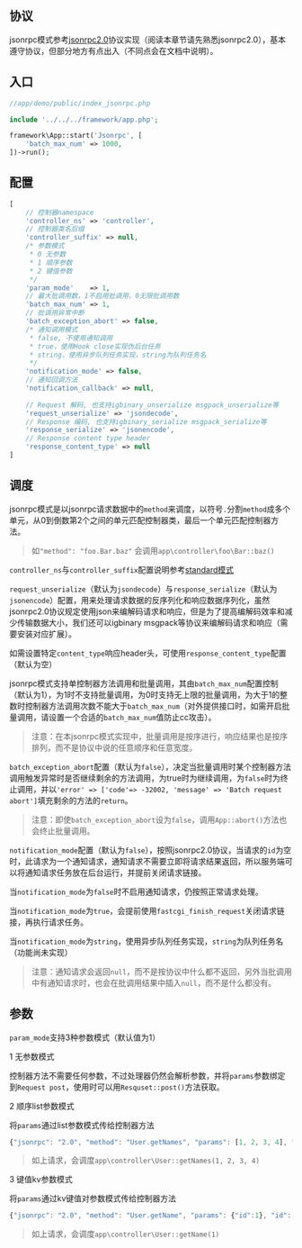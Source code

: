 协议
----
jsonrpc模式参考[jsonrpc2.0](http://www.jsonrpc.org/specification)协议实现（阅读本章节请先熟悉jsonrpc2.0），基本遵守协议，但部分地方有点出入（不同点会在文档中说明）。

入口
----
```php
//app/demo/public/index_jsonrpc.php

include '../../../framework/app.php';

framework\App::start('Jsonrpc', [
    'batch_max_num' => 1000,
])->run();
```

配置
----
```php
[
    // 控制器namespace
    'controller_ns' => 'controller',
    // 控制器类名后缀
    'controller_suffix' => null,
    /* 参数模式
     * 0 无参数
     * 1 顺序参数
     * 2 键值参数
     */
    'param_mode'    => 1,
    // 最大批调用数，1不启用批调用，0无限批调用数
    'batch_max_num' => 1,
    // 批调用异常中断
    'batch_exception_abort' => false,
    /* 通知调用模式
     * false, 不使用通知调用
     * true，使用Hook close实现伪后台任务
     * string，使用异步队列任务实现，string为队列任务名
     */
    'notification_mode' => false,
    // 通知回调方法
    'notification_callback' => null,
    
    // Request 解码, 也支持igbinary_unserialize msgpack_unserialize等
    'request_unserialize' => 'jsondecode',
    // Response 编码, 也支持igbinary_serialize msgpack_serialize等
    'response_serialize' => 'jsonencode',
    // Response content type header
    'response_content_type' => null
]
```


调度
----

jsonrpc模式是以jsonrpc请求数据中的`method`来调度，以符号`.`分割`method`成多个单元，从0到倒数第2个之间的单元匹配控制器类，最后一个单元匹配控制器方法。

> 如`"method": "foo.Bar.baz"` 会调用`app\controller\foo\Bar::baz()`

`controller_ns`与`controller_suffix`配置说明参考[standard模式](app_standard.md)

`request_unserialize`（默认为`jsondecode`）与`response_serialize`（默认为`jsonencode`）配置，用来处理请求数据的反序列化和响应数据序列化，虽然jsonrpc2.0协议规定使用json来编解码请求和响应，但是为了提高编解码效率和减少传输数据大小，我们还可以igbinary msgpack等协议来编解码请求和响应（需要安装对应扩展）。

如需设置特定`content_type`响应header头，可使用`response_content_type`配置（默认为空）

jsonrpc模式支持单控制器方法调用和批量调用，其由`batch_max_num`配置控制（默认为1），为1时不支持批量调用，为0时支持无上限的批量调用，为大于1的整数时控制器方法调用次数不能大于`batch_max_num`（对外提供接口时，如需开启批量调用，请设置一个合适的`batch_max_num`值防止cc攻击）。

> 注意：在本jsonrpc模式实现中，批量调用是按序进行，响应结果也是按序排列，而不是协议中说的任意顺序和任意宽度。

`batch_exception_abort`配置（默认为`false`），决定当批量调用时某个控制器方法调用触发异常时是否继续剩余的方法调用，为true时为继续调用，为`false`时为终止调用，并以`'error' => ['code'=> -32002, 'message' => 'Batch request abort']`填充剩余的方法的`return`。

> 注意：即使`batch_exception_abort`设为`false`，调用`App::abort()`方法也会终止批量调用。


`notification_mode`配置（默认为`false`），按照jsonrpc2.0协议，当请求的`id`为空时，此请求为一个通知请求，通知请求不需要立即将请求结果返回，所以服务端可以将通知请求任务放在后台运行，并提前关闭请求链接。

当`notification_mode`为`false`时不启用通知请求，仍按照正常请求处理。

当`notification_mode`为`true`，会提前使用`fastcgi_finish_request`关闭请求链接，再执行请求任务。

当`notification_mode`为`string`，使用异步队列任务实现，`string`为队列任务名（功能尚未实现）

> 注意：通知请求会返回`null`，而不是按协议中什么都不返回，另外当批调用中有通知请求时，也会在批调用结果中插入`null`，而不是什么都没有。

参数
---
`param_mode`支持3种参数模式（默认值为1）

1 无参数模式

控制器方法不需要任何参数，不过处理器仍然会解析参数，并将`params`参数绑定到`Request post`，使用时可以用`Resquset::post()`方法获取。

2 顺序list参数模式

将`params`通过list参数模式传给控制器方法

```js
{"jsonrpc": "2.0", "method": "User.getNames", "params": [1, 2, 3, 4], "id": 1}
```
> 如上请求，会调度`app\controller\User::getNames(1, 2, 3, 4)`

3 键值kv参数模式

将`params`通过kv键值对参数模式传给控制器方法

```js
{"jsonrpc": "2.0", "method": "User.getName", "params": {"id":1}, "id": 2}
```
> 如上请求，会调度`app\controller\User::getName(1)`












